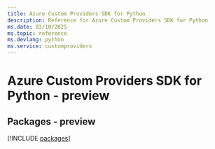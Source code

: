 ```yaml
---
title: Azure Custom Providers SDK for Python
description: Reference for Azure Custom Providers SDK for Python
ms.date: 03/10/2025
ms.topic: reference
ms.devlang: python
ms.service: customproviders
---
```

# Azure Custom Providers SDK for Python - preview
## Packages - preview
[!INCLUDE [packages](custom-providers-index.md)]